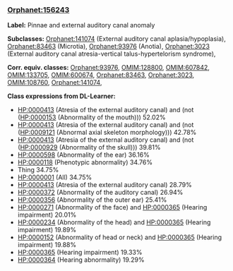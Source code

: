 
### [Orphanet:156243](http://www.orpha.net/ORDO/Orphanet_156243)
**Label:** Pinnae and external auditory canal anomaly

**Subclasses:** [Orphanet:141074](http://www.orpha.net/ORDO/Orphanet_141074) (External auditory canal aplasia/hypoplasia), [Orphanet:83463](http://www.orpha.net/ORDO/Orphanet_83463) (Microtia), [Orphanet:93976](http://www.orpha.net/ORDO/Orphanet_93976) (Anotia), [Orphanet:3023](http://www.orpha.net/ORDO/Orphanet_3023) (External auditory canal atresia-vertical talus-hypertelorism syndrome), 

**Corr. equiv. classes:** [Orphanet:93976](http://www.orpha.net/ORDO/Orphanet_93976), [OMIM:128800](http://purl.obolibrary.org/obo/OMIM_128800), [OMIM:607842](http://purl.obolibrary.org/obo/OMIM_607842), [OMIM:133705](http://purl.obolibrary.org/obo/OMIM_133705), [OMIM:600674](http://purl.obolibrary.org/obo/OMIM_600674), [Orphanet:83463](http://www.orpha.net/ORDO/Orphanet_83463), [Orphanet:3023](http://www.orpha.net/ORDO/Orphanet_3023), [OMIM:108760](http://purl.obolibrary.org/obo/OMIM_108760), [Orphanet:141074](http://www.orpha.net/ORDO/Orphanet_141074), 

**Class expressions from DL-Learner:**

- [HP:0000413](http://purl.obolibrary.org/obo/HP_0000413) (Atresia of the external auditory canal) and (not ([HP:0000153](http://purl.obolibrary.org/obo/HP_0000153) (Abnormality of the mouth))) 52.02%
- [HP:0000413](http://purl.obolibrary.org/obo/HP_0000413) (Atresia of the external auditory canal) and (not ([HP:0009121](http://purl.obolibrary.org/obo/HP_0009121) (Abnormal axial skeleton morphology))) 42.78%
- [HP:0000413](http://purl.obolibrary.org/obo/HP_0000413) (Atresia of the external auditory canal) and (not ([HP:0000929](http://purl.obolibrary.org/obo/HP_0000929) (Abnormality of the skull))) 39.81%
- [HP:0000598](http://purl.obolibrary.org/obo/HP_0000598) (Abnormality of the ear) 36.16%
- [HP:0000118](http://purl.obolibrary.org/obo/HP_0000118) (Phenotypic abnormality) 34.76%
- Thing 34.75%
- [HP:0000001](http://purl.obolibrary.org/obo/HP_0000001) (All) 34.75%
- [HP:0000413](http://purl.obolibrary.org/obo/HP_0000413) (Atresia of the external auditory canal) 28.79%
- [HP:0000372](http://purl.obolibrary.org/obo/HP_0000372) (Abnormality of the auditory canal) 26.94%
- [HP:0000356](http://purl.obolibrary.org/obo/HP_0000356) (Abnormality of the outer ear) 25.41%
- [HP:0000271](http://purl.obolibrary.org/obo/HP_0000271) (Abnormality of the face) and [HP:0000365](http://purl.obolibrary.org/obo/HP_0000365) (Hearing impairment) 20.01%
- [HP:0000234](http://purl.obolibrary.org/obo/HP_0000234) (Abnormality of the head) and [HP:0000365](http://purl.obolibrary.org/obo/HP_0000365) (Hearing impairment) 19.89%
- [HP:0000152](http://purl.obolibrary.org/obo/HP_0000152) (Abnormality of head or neck) and [HP:0000365](http://purl.obolibrary.org/obo/HP_0000365) (Hearing impairment) 19.88%
- [HP:0000365](http://purl.obolibrary.org/obo/HP_0000365) (Hearing impairment) 19.33%
- [HP:0000364](http://purl.obolibrary.org/obo/HP_0000364) (Hearing abnormality) 19.29%


